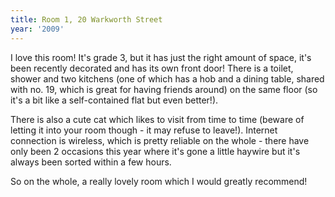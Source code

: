 ```yaml
---
title: Room 1, 20 Warkworth Street
year: '2009'
---
```


I love this room! It's grade 3, but it has just the right amount of space, it's been recently decorated and has its own front door! There is a toilet, shower and two kitchens (one of which has a hob and a dining table, shared with no. 19, which is great for having friends around) on the same floor (so it's a bit like a self-contained flat but even better!). 

There is also a cute cat which likes to visit from time to time (beware of letting it into your room though - it may refuse to leave!). Internet connection is wireless, which is pretty reliable on the whole - there have only been 2 occasions this year where it's gone a little haywire but it's always been sorted within a few hours. 

So on the whole, a really lovely room which I would greatly recommend!